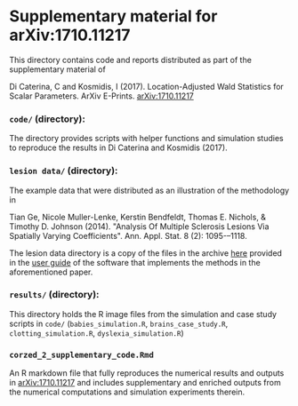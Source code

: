 Supplementary material for arXiv:1710.11217
====

This directory contains code and reports distributed as part of the supplementary material of

Di Caterina, C and Kosmidis, I (2017). Location-Adjusted Wald Statistics for Scalar Parameters. ArXiv E-Prints. [arXiv:1710.11217](https://arxiv.org/abs/1710.11217)

### `code/` (directory):
The directory provides scripts with helper functions and simulation studies to reproduce the results in Di Caterina and Kosmidis (2017).

### `lesion data/` (directory):
The example data that were distributed as an illustration of the methodology in

Tian Ge, Nicole Muller-Lenke, Kerstin Bendfeldt, Thomas E. Nichols, & Timothy D. Johnson (2014). "Analysis Of Multiple Sclerosis Lesions Via Spatially Varying Coefficients". Ann. Appl. Stat. 8 (2): 1095-–1118.

The lesion data directory is a copy of the files in the archive [here](https://warwick.ac.uk/fac/sci/statistics/staff/academic-research/nichols/software/bsglmm/manual/data_demo.dat.tar.gz)
provided in the [user guide](https://warwick.ac.uk/fac/sci/statistics/staff/academic-research/nichols/software/bsglmm) of the software that implements the methods in the aforementioned paper.

### `results/` (directory):
This directory holds the R image files from the simulation and case study scripts in `code/` (`babies_simulation.R`, `brains_case_study.R`, `clotting_simulation.R`, `dyslexia_simulation.R`)

### `corzed_2_supplementary_code.Rmd`
An R markdown file that fully reproduces the numerical results and
outputs in [arXiv:1710.11217](https://arxiv.org/abs/1710.11217) and
includes supplementary and enriched outputs from the numerical
computations and simulation experiments therein.
